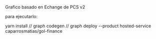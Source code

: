 Grafico basado en Echange de PCS v2

para ejecutarlo:

yarn install // graph codegen // graph deploy --product hosted-service caparrosmatias/gol-finance